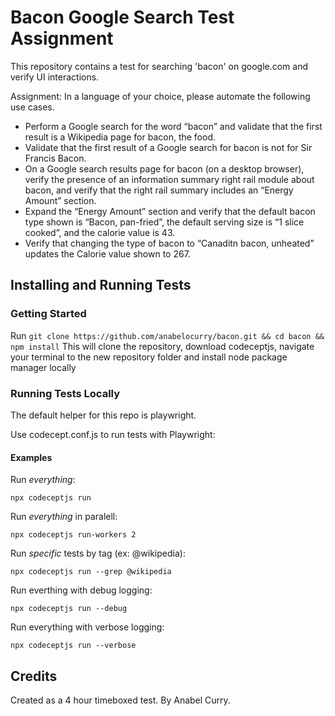 # Bacon Google Search Test Assignment

This repository contains a test for searching 'bacon' on google.com and verify UI interactions.

Assignment: In a language of your choice, please automate the following use cases.

- Perform a Google search for the word “bacon” and validate that the first result is a Wikipedia page for bacon, the food.
- Validate that the first result of a Google search for bacon is not for Sir Francis Bacon.
- On a Google search results page for bacon (on a desktop browser), verify the presence of an information summary right rail module about bacon, and verify that the right rail summary includes an “Energy Amount” section.
- Expand the “Energy Amount” section and verify that the default bacon type shown is “Bacon, pan-fried”, the default serving size is “1 slice cooked”, and the calorie value is 43.
- Verify that changing the type of bacon to “Canaditn bacon, unheated” updates the Calorie value shown to 267.

## Installing and Running Tests

### Getting Started

Run `git clone https://github.com/anabelocurry/bacon.git && cd bacon && npm install`
This will clone the repository, download codeceptjs, navigate your terminal to the new repository folder and install node package manager locally

### Running Tests Locally

The default helper for this repo is playwright.

Use codecept.conf.js to run tests with Playwright:

#### Examples

Run _everything_:

`npx codeceptjs run`

Run _everything_ in paralell:

`npx codeceptjs run-workers 2`

Run _specific_ tests by tag (ex: @wikipedia):

`npx codeceptjs run --grep @wikipedia`

Run everthing with debug logging:

`npx codeceptjs run --debug`

Run everything with verbose logging:

`npx codeceptjs run --verbose`

## Credits

Created as a 4 hour timeboxed test. By Anabel Curry.
